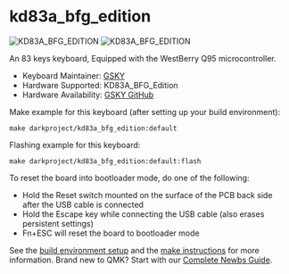 # kd83a_bfg_edition 
![KD83A_BFG_EDITION](https://imgur.com/UXuXerrh.png)
![KD83A_BFG_EDITION](https://imgur.com/Dn852gEh.png)

An 83 keys keyboard, Equipped with the WestBerry Q95 microcontroller.

* Keyboard Maintainer: [GSKY](https://github.com/gksygithub)
* Hardware Supported: KD83A_BFG_Edition
* Hardware Availability: [GSKY GitHub](https://github.com/gksygithub/keyboard)

Make example for this keyboard (after setting up your build environment):

    make darkproject/kd83a_bfg_edition:default

Flashing example for this keyboard:

    make darkproject/kd83a_bfg_edition:default:flash

To reset the board into bootloader mode, do one of the following:

* Hold the Reset switch mounted on the surface of the PCB back side after the USB cable is connected
* Hold the Escape key while connecting the USB cable (also erases persistent settings)
* Fn+ESC will reset the board to bootloader mode

See the [build environment setup](https://docs.qmk.fm/#/getting_started_build_tools) and the [make instructions](https://docs.qmk.fm/#/getting_started_make_guide) for more information. Brand new to QMK? Start with our [Complete Newbs Guide](https://docs.qmk.fm/#/newbs).
